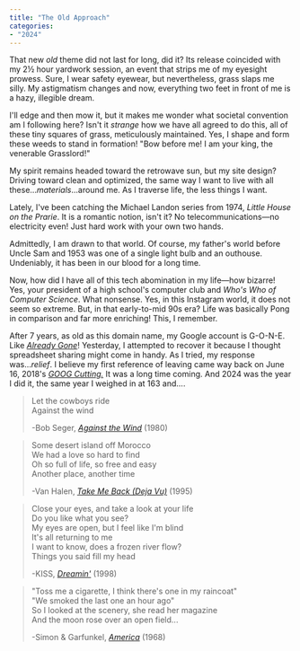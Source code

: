 ```yaml
---
title: "The Old Approach"
categories:
- "2024"
---  
```


That new *old* theme did not last for long, did it?  Its release coincided with my 2½ hour yardwork session, an event that strips me of my eyesight prowess.  Sure, I wear safety eyewear, but nevertheless, grass slaps me silly.  My astigmatism changes and now, everything two feet in front of me is a hazy, illegible dream.  

I'll edge and then mow it, but it makes me wonder what societal convention am I following here?  Isn't it *strange* how we have all agreed to do this, all of these tiny squares of grass, meticulously maintained.  Yes, I shape and form these weeds to stand in formation!  "Bow before me! I am your king, the venerable Grasslord!"  

My spirit remains headed toward the retrowave sun, but my site design?  Driving toward clean and optimized, the same way I want to live with all these...*materials*...around me.  As I traverse life, the less things I want.

Lately, I've been catching the Michael Landon series from 1974, *Little House on the Prarie*.  It is a romantic notion, isn't it?  No telecommunications—no electricity even!  Just hard work with your own two hands.  

Admittedly, I am drawn to that world.  Of course, my father's world before Uncle Sam and 1953 was one of a single light bulb and an outhouse.  Undeniably, it has been in our blood for a long time.

Now, how did I have all of this tech abomination in my life—how bizarre!  Yes, your president of a high school's computer club and *Who's Who of Computer Science*.  What nonsense.  Yes, in this Instagram world, it does not seem so extreme.  But, in that early-to-mid 90s era?  Life was basically Pong in comparison and far more enriching!  This, I remember.  

After 7 years, as old as this domain name, my Google account is G-O-N-E.  Like [*Already Gone*](https://music.youtube.com/watch?v=yJD8ABf5jbY&si=9ghcvPyQ7TctAv-i)!  Yesterday, I attempted to recover it because I thought spreadsheet sharing might come in handy.  As I tried, my response was...*relief*.  I believe my first reference of leaving came way back on June 16, 2018's [*GOOG Cutting.*](/2018-06-16-goog-cutting/)  It was a long time coming.  And 2024 was the year I did it, the same year I weighed in at 163 and.... 

> Let the cowboys ride    
Against the wind    
>  
> -Bob Seger, [*Against the Wind*](https://music.youtube.com/watch?v=1iUUmS_lBnU&si=sETt2okTNplB5Lj3) (1980)

> Some desert island off Morocco  
We had a love so hard to find  
Oh so full of life, so free and easy  
Another place, another time  
>  
> -Van Halen, [*Take Me Back (Deja Vu)*](https://music.youtube.com/watch?v=8LpkwHgnt-g&si=dbA__qyA9LUCzlLJ) (1995)

> Close your eyes, and take a look at your life  
Do you like what you see?  
My eyes are open, but I feel like I'm blind  
It's all returning to me  
I want to know, does a frozen river flow?  
Things you said fill my head  
>  
> -KISS, [*Dreamin'*](https://music.youtube.com/watch?v=B5NFtEsHnIw&si=flwd-meKcOWmvHgA) (1998)


> "Toss me a cigarette, I think there's one in my raincoat"  
"We smoked the last one an hour ago"  
So I looked at the scenery, she read her magazine  
And the moon rose over an open field...  
>  
> -Simon & Garfunkel, [*America*](https://music.youtube.com/watch?v=Eo2ZsAOlvEM&si=hmUDC3DsPixc3er_) (1968)